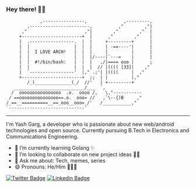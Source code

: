 ### Hey there! 👋🏻
```
             ,----------------,              ,---------,
        ,-----------------------,          ,"        ,"|
      ,"                      ,"|        ,"        ,"  |
     +-----------------------+  |      ,"        ,"    |
     |  .-----------------.  |  |     +---------+      |
     |  |                 |  |  |     | -==----'|      |
     |  |  I LOVE ARCH!   |  |  |     |         |      |
     |  |                 |  |  |/----|`---=    |      |
     |  |  #!/bin/bash:   |  |  |   ,/|==== ooo |      ;
     |  |                 |  |  |  // |(((( [33]|    ,"
     |  `-----------------'  |," .;'| |((((     |  ,"
     +-----------------------+  ;;  | |         |,"    
        /_)______________(_/  //'   | +---------+
   ___________________________/___  `,
  /  oooooooooooooooo  .o.  oooo /,   \,"-----------
 / ==ooooooooooooooo==.o.  ooo= //   ,`\--{)B     ,"
/_==__==========__==_ooo__ooo=_/'   /___________,"
`-----------------------------'
```
---
I'm Yash Garg, a developer who is passionate about new web/android technologies and open source. Currently pursuing B.Tech in Electronics and Communications Engineering.

- 🌱  I’m currently learning Golang ✨
- 👯  I’m looking to collaborate on new project ideas 👨‍💻
- 💬 Ask me about: Tech, memes, series
- 😄  Pronouns: He/Him 🙍🏻‍♂️

[![Twitter Badge](https://img.shields.io/badge/-@yashgarg1803-1ca0f1?style=flat-square&labelColor=1ca0f1&logo=twitter&logoColor=white&link=https://twitter.com/yashgarg1803)](https://twitter.com/yashgarg1803) [![Linkedin Badge](https://img.shields.io/badge/-yashgarg-blue?style=flat-square&logo=Linkedin&logoColor=white&link=https://www.linkedin.com/in/yash-garg-716a63164/)](https://www.linkedin.com/in/yash-garg-716a63164/)
